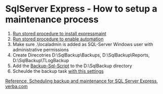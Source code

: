 # SqlServer Express - How to setup a maintenance process

1. [Run stored procedure to install expressmaint](InstallExpressMaintProc.sql)
2. [Run stored procedure to enable automation](EnableAutomation.sql)
3. Make sure .\localadmin is added as SQL-Server Windows user with administrative permissions
4. Create Direcotries D:\SqlBackup\Backups, D:\SqlBackup\Reports, D:\SqlBackup\TLogBackup
5. Add the [Backup-Sql-Script](Daily_Full_Backup.sql) to the D:\SqlBackup directory
6. Scheulde the backup task [with this settings](Scheduled_Task.txt)

[Reference, Scheduling backup and maintenance for SQL Server Express, verba.com](https://kb.verba.com/display/docs/Scheduling+backup+and+maintenance+for+SQL+Server+Express)
